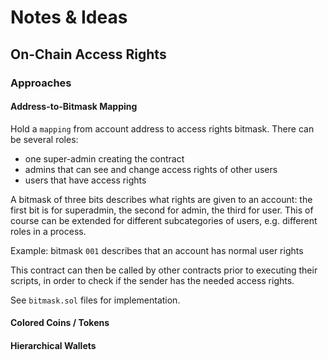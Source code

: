 # Notes & Ideas

## On-Chain Access Rights

### Approaches

#### Address-to-Bitmask Mapping

Hold a `mapping` from account address to access rights bitmask.
There can be several roles:

- one super-admin creating the contract
- admins that can see and change access rights of other users
- users that have access rights

A bitmask of three bits describes what rights are given to an account:
the first bit is for superadmin, the second for admin, the third for user.
This of course can be extended for different subcategories of users, e.g. different roles in a process.

Example: bitmask `001` describes that an account has normal user rights

This contract can then be called by other contracts prior to executing their scripts, in order to check if the sender has the needed access rights.

See `bitmask.sol` files for implementation.

#### Colored Coins / Tokens


#### Hierarchical Wallets
